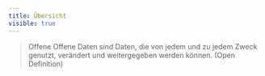 ```yaml
---
title: Übersicht
visible: true
---
```


> Offene Offene Daten sind Daten, die von jedem und zu jedem Zweck genutzt, verändert und weitergegeben werden können. (Open Definition)


